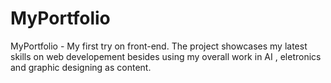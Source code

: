 # MyPortfolio
MyPortfolio - My first try on front-end. The project showcases my latest skills on web developement besides using my overall work in AI , eletronics and graphic designing as content.


